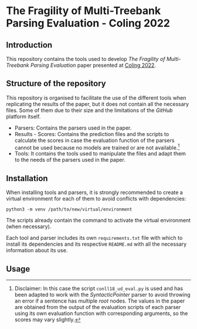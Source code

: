 # The Fragility of Multi-Treebank Parsing Evaluation - Coling 2022

## Introduction

This repository contains the tools used to develop *The Fragility of Multi-Treebank Parsing Evaluation* paper presented at [Coling 2022][1].

[1]: https://coling2022.org/

## Structure of the repository

This repository is organised to facilitate the use of the different tools when replicating the results of the paper, but it does not contain
all the necessary files. Some of them due to their size and the limitations of the *GitHub* platform itself.

- Parsers: Contains the parsers used in the paper.
- Results - Scores: Contains the prediction files and the scripts to calculate the scores in case the evaluation function of the parsers
  cannot be used because no models are trained or are not available.[^1]
- Tools: It contains the tools used to manipulate the files and adapt them to the needs of the parsers used in the paper.

[^1]: Disclaimer: In this case the script `conll18_ud_eval.py` is used and has been adapted to work with the *SyntacticPointer* parser to
avoid throwing an error if a sentence has multiple *root* nodes. The values in the paper are obtained from the output of the evaluation
scripts of each parser using its own evaluation function with corresponding arguments, so the scores may vary slightly.

## Installation

When installing tools and parsers, it is strongly recommended to create a virtual environment for each of them to avoid conflicts with
dependencies:

`python3 -m venv /path/to/new/virtual/environment`

The scripts already contain the command to activate the virtual environment (when necessary).

Each tool and parser includes its own `requirements.txt` file with which to install its dependencies and its respective `README.md` with all
the necessary information about its use.

## Usage

